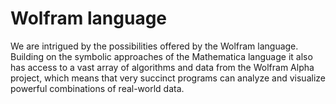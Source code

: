 # Wolfram language

We are intrigued by the possibilities offered by the Wolfram language. Building on the symbolic approaches of the Mathematica language it also has access to a vast array of algorithms and data from the Wolfram Alpha project, which means that very succinct programs can analyze and visualize powerful combinations of real-world data.
